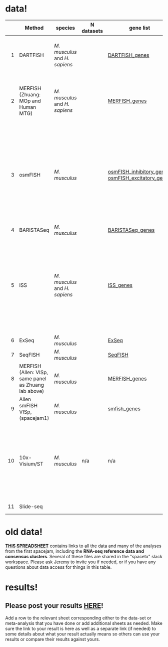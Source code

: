 # data!
| | Method |species| N datasets|gene list|spot table| cell x gene | notes|
| ----: | ---- | ---- | ---- | ---- | ---- | --- | --- |
| 1 |DARTFISH| *M. musculus* and *H. sapiens*| | [DARTFISH_genes](https://github.com/spacetx-spacejam/data/blob/master/gene_lists/DARTFISH_genes.csv)|[SpotTable Human 1](https://s3.amazonaws.com/starfish.data.spacetx/spacejam2/DARTFISH/DARTFISH_DecodedSpots_Hs_FCtx_20180122.csv) [SpotTable Human 2](https://s3.amazonaws.com/starfish.data.spacetx/spacejam2/DARTFISH/DARTFISH_DecodedSpots_Hs_OCtx_20180122.csv),  [SpotTable Mouse 1](https://s3.amazonaws.com/starfish.data.spacetx/spacejam2/DARTFISH/DARTFISH_DecodedSpots_Mm_20190513.csv)|[CellxGene Human 1](https://s3.amazonaws.com/starfish.data.spacetx/spacejam2/DARTFISH/DARTFISH_CellxGene_Hs_FCtx_20180122_T.csv),  [CellxGene Human 2](https://s3.amazonaws.com/starfish.data.spacetx/spacejam2/DARTFISH/DARTFISH_CellxGene_Hs_OCtx_20180122_T.csv) [CellxGene Mouse 1](https://s3.amazonaws.com/starfish.data.spacetx/spacejam2/DARTFISH/DARTFISH_CellxGene_Mm_20190513_T.csv) | *xy in mouse should be multiplied by 0.144 to get microns*
| 2 |MERFISH (Zhuang: MOp and Human MTG) | *M. musculus* and *H. sapiens*| | [MERFISH_genes](https://github.com/spacetx-spacejam/data/blob/master/gene_lists/MERFISH_genes.csv)|[human spot locations 1](https://s3.amazonaws.com/starfish.data.spacetx/spacejam2/MERFISH_zhuang_lab_MOp/barcodes_287gene_0113_hMTG.csv) [human spot locations 2](https://s3.amazonaws.com/starfish.data.spacetx/spacejam2/MERFISH_zhuang_lab_MOp/barcodes_287gene_0103_hMTG.csv) [human barcode-gene conversion](https://s3.amazonaws.com/starfish.data.spacetx/spacejam2/MERFISH_zhuang_lab_MOp/hMTGE_barcode_id_to_geneName_conversion.csv)  | [file with S3 locations (Mouse, primary motor cortex)](https://s3.amazonaws.com/starfish.data.spacetx/spacejam2/MERFISH_zhuang_lab_MOp/file_list.csv) | [DAPI_image_for_0103](https://s3.amazonaws.com/starfish.data.spacetx/spacejam2/MERFISH_zhuang_lab_MOp/mosaic_287gene_0103_hMTG.tif)
| 3 |osmFISH| *M. musculus*| | [osmFISH_inhibitory_genes](https://github.com/spacetx-spacejam/data/blob/master/gene_lists/osmFISH_inhibitory_genes.csv), [osmFISH_excitatory_genes](https://github.com/spacetx-spacejam/data/blob/master/gene_lists/osmFISH_excitatory_genes.csv)|[SpotTable Mouse Excitatory 0](https://s3.amazonaws.com/starfish.data.spacetx/spacejam2/osmfish/osmFISH_counts_excitatory_roi_0.csv),  [SpotTable Mouse Excitatory 1](https://s3.amazonaws.com/starfish.data.spacetx/spacejam2/osmfish/osmFISH_counts_excitatory_roi_1.csv), [SpotTable Mouse Inhibitory 0](https://s3.amazonaws.com/starfish.data.spacetx/spacejam2/osmfish/osmFISH_counts_inhibitory_roi_0.csv), [SpotTable Mouse Inhibitory 1](https://s3.amazonaws.com/starfish.data.spacetx/spacejam2/osmfish/osmFISH_counts_inhibitory_roi_1.csv)|*needs segmentation!*|[DAPI_excitatory_roi1_0-125_126-219](https://www.dropbox.com/s/0jpy2vnkjx9ppuj/DAPI_Excitatory_roi1_0-125_roi_126-219.zip?dl=0),[PolyT_excitatory_roi1_0-125_126-219](https://www.dropbox.com/s/ru0n11y2cfa88xu/PolyT_Excitatory_roi1_0-125_roi_126-219.zip?dl=0)
| 4 |BARISTASeq| *M. musculus*| | [BARISTASeq_genes](https://github.com/spacetx-spacejam/data/blob/master/gene_lists/BARISTASEQ_genes.csv)|[SpotTable Mouse](https://s3.amazonaws.com/starfish.data.spacetx/spacejam2/BARISTASEQ/all_spots.csv)|[CellxGene Mouse](https://s3.amazonaws.com/starfish.data.spacetx/spacejam2/BARISTASEQ/cell_by_gene.csv)
| 5 |ISS| *M. musculus* and *H. sapiens*| | [ISS_genes](https://github.com/spacetx-spacejam/data/blob/master/gene_lists/ISS_genes.csv)|[SpotTable Human 1 (FOVs 540)](https://drive.google.com/file/d/17BaHMKY8k96wr8IPmrbN1McfX3_8PIZx/view) [SpotTable Mouse 1 (FOVs 704)](https://drive.google.com/file/d/1OSGKWvO2E8Foq74_9h9vhnlbZ8CQtuDT/view) [SpotTable Human 2 (FOVs 460)](https://s3.amazonaws.com/starfish.data.spacetx/spacejam2/ISS/ISS_1_spot_table.csv) [SpotTable Mouse 2 (FOVs 140)](https://s3.amazonaws.com/starfish.data.spacetx/spacejam2/ISS/ISS_2_spot_table.csv) [SpotTable Mouse 3 (FOVs 143)](https://s3.amazonaws.com/starfish.data.spacetx/spacejam2/ISS/ISS_3_spot_table.csv)|* needs segmentation! the spottable is given in in um, pixels conversion factor 0.1625*|[DAPI Human 1 (FOVs 540)](https://drive.google.com/open?id=1tSpLXelKKVdU9zgN1neED6sVmz7Fc2fy) [DAPI Mouse 1 (FOVs 704)](https://drive.google.com/open?id=1ugNjkV5nDKcbh1T_SfiHtjnVEBiEhIMD) [DAPI Human 2 (FOVs 460)](https://drive.google.com/open?id=1kAULmZOgPIMLnRd65nyhlePk6odfqYg_) [DAPI Mouse 2 (FOVs 140)](https://drive.google.com/open?id=1-kcj90nSz9tEZLrUmCXjyuiZSOrs4_fW) [DAPI Mouse 3 (FOVs 143)](https://drive.google.com/open?id=1XaywNyWeHF2U9vKX0i0xxmdVD6zvFY3S)
| 6 |ExSeq| *M. musculus*| | [ExSeq](https://github.com/spacetx-spacejam/data/blob/master/gene_lists/exseq_genes.csv)||[CellxGene Table mouse](https://s3.amazonaws.com/starfish.data.spacetx/spacejam2/ExSeq/cellxgene.csv)||*...working on it...*
| 7 |SeqFISH| *M. musculus*| | [SeqFISH](https://github.com/spacetx-spacejam/data/blob/master/gene_lists/seqfish_genes.csv)|||*...working on it...*
| 8 |MERFISH (Allen: VISp, same panel as Zhuang lab above) | *M. musculus*| | [MERFISH_genes](https://github.com/spacetx-spacejam/data/blob/master/gene_lists/MERFISH_genes.csv)|[SpotTable Mouse VISp](https://s3.amazonaws.com/starfish.data.spacetx/spacejam2/MERFISH_Allen_VISp/spot_table.csv)|[CellxGene Mouse VISp](https://s3.amazonaws.com/starfish.data.spacetx/spacejam2/MERFISH_Allen_VISp/1001844875_2_output_dataframe.csv)
|9|Allen smFISH VISp, (spacejam1)|*M. musculus*||[smfish_genes](https://s3.amazonaws.com/starfish.data.spacetx/spacejam2/smFISH_Allen/gene_list.csv)|[SpotTable Mouse VISp](https://s3.amazonaws.com/starfish.data.spacetx/spacejam2/smFISH_Allen/smFISH_MCT_CZI_Panel_0_spot_table.csv)||[nucleus segmentation (geojson)](https://s3.amazonaws.com/starfish.data.spacetx/spacejam2/smFISH_Allen/SongLinROIS_deduplicated.json)
|10|10x-Visium/ST| *M. musculus*|n/a|n/a|[observation x gene table 1](https://s3.amazonaws.com/starfish.data.spacetx/spacejam2/spatial-transcriptomics-alma/Allen-1-count-matrix.tsv.gz), [observation x gene table 2](https://s3.amazonaws.com/starfish.data.spacetx/spacejam2/spatial-transcriptomics-alma/Allen-2-count-matrix.tsv.gz), [observation x gene table 3](https://s3.amazonaws.com/starfish.data.spacetx/spacejam2/spatial-transcriptomics-alma/Allen-3-count-matrix.tsv.gz), [observation x gene table 4](https://s3.amazonaws.com/starfish.data.spacetx/spacejam2/spatial-transcriptomics-alma/Allen-4-count-matrix.tsv.gz)||*each file is a gzipped tsv* [Example analysis](https://github.com/almaan/spacetx)
|11|Slide-seq||||||*have lots of data, need help wrangling!*

# old data!
[**THIS SPREADSHEET**](https://docs.google.com/spreadsheets/d/1CN7kn8ELg9dhVPDkeb7JB02NYYTNUEqfaKkO40yWDzM/edit?usp=sharing) contains links to all the data and many of the analyses from the first spacejam, including the **RNA-seq reference data and consensus clusters**.  Several of these files are shared in the "spacetx" slack workspace.  Please ask [Jeremy](mailto:jeremym@alleninstitute.org) to invite you if needed, or if you have any questions about data access for things in this table.

# results!
## Please post your results [**HERE**](https://docs.google.com/spreadsheets/d/1Y_TapftVtEOo5JMtndVqct1lTw0hQOau35aPtdSjsTE/edit?usp=sharing)!
Add a row to the relevant sheet corresponding either to the data-set or meta-analysis that you have done or add additional sheets as needed.  Make sure the link to your result is here as well as a separate link (if needed) to some details about what your result actually means so others can use your results or compare their results against yours.
